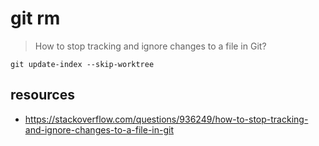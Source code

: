 # git rm
> How to stop tracking and ignore changes to a file in Git?

```shell
git update-index --skip-worktree
```


## resources
- https://stackoverflow.com/questions/936249/how-to-stop-tracking-and-ignore-changes-to-a-file-in-git
